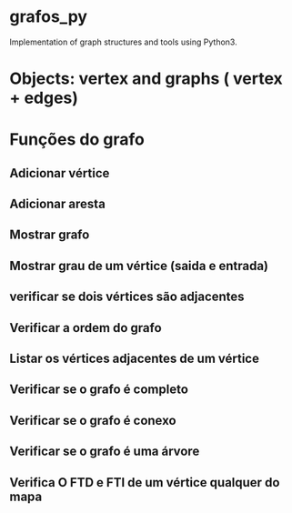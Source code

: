 # grafos_py
 Implementation of graph structures and tools using Python3. 
# Objects: vertex and graphs ( vertex + edges)  
#  Funções do grafo 
## Adicionar vértice 
## Adicionar aresta  
## Mostrar grafo 
## Mostrar grau de um vértice (saida e entrada)
## verificar se dois vértices são adjacentes 
## Verificar a ordem do grafo 
## Listar os vértices adjacentes de um vértice 
## Verificar se o grafo é completo 
## Verificar se o grafo é conexo 
## Verificar se o grafo é uma árvore 
## Verifica O FTD e FTI de um vértice qualquer do mapa
 
